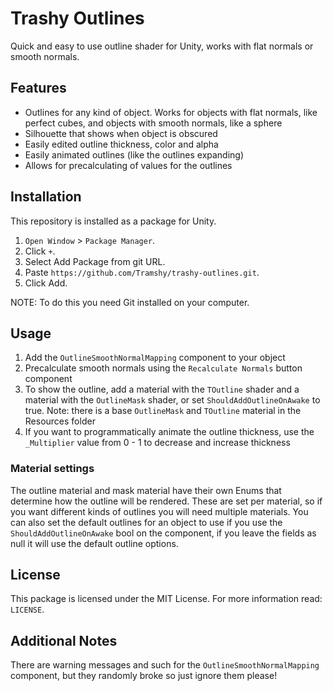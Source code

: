 # Trashy Outlines
Quick and easy to use outline shader for Unity, works with flat normals or smooth normals.

## Features
* Outlines for any kind of object. Works for objects with flat normals, like perfect cubes, and objects with smooth normals, like a sphere
* Silhouette that shows when object is obscured
* Easily edited outline thickness, color and alpha
* Easily animated outlines (like the outlines expanding)
* Allows for precalculating of values for the outlines

## Installation
This repository is installed as a package for Unity.
1. `Open Window` > `Package Manager`.
2. Click `+`.
3. Select Add Package from git URL.
4. Paste `https://github.com/Tramshy/trashy-outlines.git`.
5. Click Add.

NOTE: To do this you need Git installed on your computer.

## Usage
1. Add the `OutlineSmoothNormalMapping` component to your object
2. Precalculate smooth normals using the `Recalculate Normals` button component
3. To show the outline, add a material with the `TOutline` shader and a material with the `OutlineMask` shader, or set `ShouldAddOutlineOnAwake` to true. Note: there is a base `OutlineMask` and `TOutline` material in the Resources folder
4. If you want to programmatically animate the outline thickness, use the `_Multiplier` value from 0 - 1 to decrease and increase thickness 

### Material settings
The outline material and mask material have their own Enums that determine how the outline will be rendered. These are set per material, so if you want different kinds of outlines you will need multiple materials.
You can also set the default outlines for an object to use if you use the `ShouldAddOutlineOnAwake` bool on the component, if you leave the fields as null it will use the default outline options.

## License
This package is licensed under the MIT License. For more information read: `LICENSE`.

## Additional Notes
There are warning messages and such for the `OutlineSmoothNormalMapping` component, but they randomly broke so just ignore them please!
